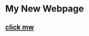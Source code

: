 # My New Webpage
<html>


 <a href="https://christopermeneses.github.io/MY-NEW-WEBPAGE/"><h2> click mw</h2>
 </html>
